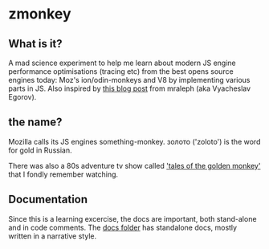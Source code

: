 # zmonkey

## What is it?
A mad science experiment to help me learn about modern JS engine performance
optimisations (tracing etc) from the best opens source engines today: Moz's
ion/odin-monkeys and V8 by implementing various parts in JS.
Also inspired by [this blog
post](http://mrale.ph/blog/2012/06/03/explaining-js-vms-in-js-inline-caches.html)
 from mraleph (aka Vyacheslav Egorov).

## the name?

Mozilla calls its JS engines something-monkey. 
золото ('zoloto') is the word for gold in Russian.  

There was also a 80s adventure tv show 
called ['tales of the golden monkey'](http://en.wikipedia.org/wiki/Tales_of_the_Gold_Monkey)
 that I fondly remember watching.

## Documentation

Since this is a learning excercise, the docs are important, both stand-alone
and in code comments. The [docs folder](docs/) has standalone docs, mostly written in a
narrative style.


